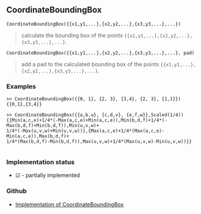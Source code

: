 ## CoordinateBoundingBox

```
CoordinateBoundingBox({{x1,y1,...},{x2,y2,...},{x3,y3,...},...})
```

> calculate the bounding box of the points `{{x1,y1,...},{x2,y2,...},{x3,y3,...},...}`.
 
```
CoordinateBoundingBox({{x1,y1,...},{x2,y2,...},{x3,y3,...},...}, pad)
```

> add a pad to the calculated bounding box of the points `{{x1,y1,...},{x2,y2,...},{x3,y3,...},...}`.
 

### Examples

```
>> CoordinateBoundingBox({{0, 1}, {2, 3}, {3,4}, {2, 3}, {1,1}})
{{0,1},{3,4}}
        
>> CoordinateBoundingBox({{a,b,u}, {c,d,v}, {e,f,w}},Scaled(1/4))
{{Min(a,c,e)+1/4*(-Max(a,c,e)+Min(a,c,e)),Min(b,d,f)+1/4*(-Max(b,d,f)+Min(b,d,f)),Min(u,v,w)+
1/4*(-Max(u,v,w)+Min(u,v,w))},{Max(a,c,e)+1/4*(Max(a,c,e)-Min(a,c,e)),Max(b,d,f)+
1/4*(Max(b,d,f)-Min(b,d,f)),Max(u,v,w)+1/4*(Max(u,v,w)-Min(u,v,w))}}
            
```






### Implementation status

* &#x2611; - partially implemented

### Github

* [Implementation of CoordinateBoundingBox](https://github.com/axkr/symja_android_library/blob/master/symja_android_library/matheclipse-core/src/main/java/org/matheclipse/core/builtin/ComputationalGeometryFunctions.java#L676) 
